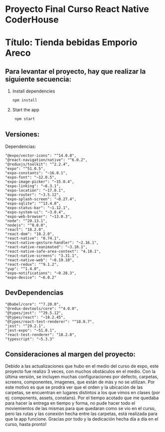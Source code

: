 # Proyecto Final Curso React Native CoderHouse
# Título: Tienda bebidas Emporio Areco

## Para levantar el proyecto, hay que realizar la siguiente secuencia:

1. Install dependencies

   ```bash
   npm install
   ```

2. Start the app

   ```bash
    npm start
   ```

## Versiones:

Dependencias: 

    "@expo/vector-icons": "^14.0.0",
    "@react-navigation/native": "^6.0.2",
    "@reduxjs/toolkit": "^2.2.4",
    "expo": "^51.0.5",
    "expo-constants": "~16.0.1",
    "expo-font": "~12.0.5",
    "expo-image-picker": "~15.0.4",
    "expo-linking": "~6.3.1",
    "expo-location": "~17.0.1",
    "expo-router": "~3.5.12",
    "expo-splash-screen": "~0.27.4",
    "expo-sqlite": "^13.4.0",
    "expo-status-bar": "~1.12.1",
    "expo-system-ui": "~3.0.4",
    "expo-web-browser": "~13.0.3",
    "node": "^20.13.1",
    "nodejs": "^0.0.0",
    "react": "18.2.0",
    "react-dom": "18.2.0",
    "react-native": "0.74.1",
    "react-native-gesture-handler": "~2.16.1",
    "react-native-reanimated": "~3.10.1",
    "react-native-safe-area-context": "4.10.1",
    "react-native-screens": "3.31.1",
    "react-native-web": "~0.19.10",
    "react-redux": "^9.1.2",
    "yup": "^1.4.0",
    "expo-notifications": "~0.28.3",
    "expo-device": "~6.0.2"

## DevDependencias

    "@babel/core": "^7.20.0",
    "@redux-devtools/core": "^4.0.0",
    "@types/jest": "^29.5.12",
    "@types/react": "~18.2.45",
    "@types/react-test-renderer": "^18.0.7",
    "jest": "^29.2.1",
    "jest-expo": "~51.0.1",
    "react-test-renderer": "18.2.0",
    "typescript": "~5.3.3"

## Consideraciones al margen del proyecto:

Debido a las actualizaciones que hubo en el medio del curso de expo, este proyecto fue realizo 3 veces, con muchos obstáculos en el medio.
Con la última versión, se incluyen muchas configuraciones por defecto, carpetas, screens, componentes, imagenes, que están de más y no se utilizan. Por este motivo es que se prodrá ver que el orden y la ubicación de las carpetas, se encuentran en lugares distintos a los que vimos en clases (por ej: components, assets, constans).
Por el tiempo acotado que me quedaba para hacer la entrega en tiempo y forma, no pude hacer todo el moviemientos de las mismas para que quedaran como se vio en el curso, pero las rutas y las conexión hecha entre las carpetas, está realizada para que la app funcione.
Gracias por todo y la dedicación hecha día a día en el curso, hasta pronto!


